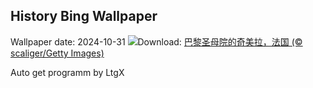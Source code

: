 ## History Bing Wallpaper
Wallpaper date: 2024-10-31
![](https://www.bing.com/th?id=OHR.GargoyleParis_ZH-CN1668628241_UHD.jpg&w=1000)Download: [巴黎圣母院的奇美拉，法国 (© scaliger/Getty Images)](https://www.bing.com/th?id=OHR.GargoyleParis_ZH-CN1668628241_UHD.jpg)

Auto get programm by LtgX
